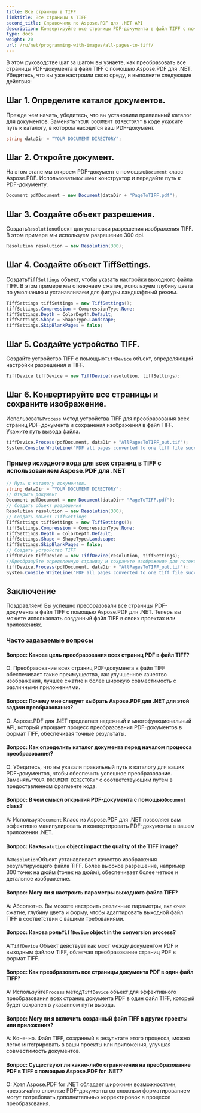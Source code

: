 ```yaml
---
title: Все страницы в TIFF
linktitle: Все страницы в TIFF
second_title: Справочник по Aspose.PDF для .NET API
description: Конвертируйте все страницы PDF-документа в файл TIFF с помощью Aspose.PDF для .NET.
type: docs
weight: 20
url: /ru/net/programming-with-images/all-pages-to-tiff/
---
```

В этом руководстве шаг за шагом вы узнаете, как преобразовать все страницы PDF-документа в файл TIFF с помощью Aspose.PDF для .NET. Убедитесь, что вы уже настроили свою среду, и выполните следующие действия:

## Шаг 1. Определите каталог документов.

 Прежде чем начать, убедитесь, что вы установили правильный каталог для документов. Заменять`"YOUR DOCUMENT DIRECTORY"` в коде укажите путь к каталогу, в котором находится ваш PDF-документ.

```csharp
string dataDir = "YOUR DOCUMENT DIRECTORY";
```

## Шаг 2. Откройте документ.

На этом этапе мы откроем PDF-документ с помощью`Document` класс Aspose.PDF. Использовать`Document` конструктор и передайте путь к PDF-документу.

```csharp
Document pdfDocument = new Document(dataDir + "PageToTIFF.pdf");
```

## Шаг 3. Создайте объект разрешения.

 Создать`Resolution`объект для установки разрешения изображения TIFF. В этом примере мы используем разрешение 300 dpi.

```csharp
Resolution resolution = new Resolution(300);
```

## Шаг 4. Создайте объект TiffSettings.

 Создать`TiffSettings` объект, чтобы указать настройки выходного файла TIFF. В этом примере мы отключаем сжатие, используем глубину цвета по умолчанию и устанавливаем для фигуры ландшафтный режим.

```csharp
TiffSettings tiffSettings = new TiffSettings();
tiffSettings.Compression = CompressionType.None;
tiffSettings.Depth = ColorDepth.Default;
tiffSettings.Shape = ShapeType.Landscape;
tiffSettings.SkipBlankPages = false;
```

## Шаг 5. Создайте устройство TIFF.

 Создайте устройство TIFF с помощью`TiffDevice` объект, определяющий настройки разрешения и TIFF.

```csharp
TiffDevice tiffDevice = new TiffDevice(resolution, tiffSettings);
```

## Шаг 6. Конвертируйте все страницы и сохраните изображение.

 Использовать`Process` метод устройства TIFF для преобразования всех страниц PDF-документа и сохранения изображения в файл TIFF. Укажите путь вывода файла.

```csharp
tiffDevice.Process(pdfDocument, dataDir + "AllPagesToTIFF_out.tif");
System.Console.WriteLine("PDF all pages converted to one tiff file successfully!");
```

### Пример исходного кода для всех страниц в TIFF с использованием Aspose.PDF для .NET 
```csharp
// Путь к каталогу документов.
string dataDir = "YOUR DOCUMENT DIRECTORY";
// Открыть документ
Document pdfDocument = new Document(dataDir+ "PageToTIFF.pdf");
// Создать объект разрешения
Resolution resolution = new Resolution(300);
// Создать объект TiffSettings
TiffSettings tiffSettings = new TiffSettings();
tiffSettings.Compression = CompressionType.None;
tiffSettings.Depth = ColorDepth.Default;
tiffSettings.Shape = ShapeType.Landscape;
tiffSettings.SkipBlankPages = false;
// Создать устройство TIFF
TiffDevice tiffDevice = new TiffDevice(resolution, tiffSettings);
//Преобразуйте определенную страницу и сохраните изображение для потоковой передачи.
tiffDevice.Process(pdfDocument, dataDir + "AllPagesToTIFF_out.tif");
System.Console.WriteLine("PDF all pages converted to one tiff file successfully!");
```

## Заключение

Поздравляем! Вы успешно преобразовали все страницы PDF-документа в файл TIFF с помощью Aspose.PDF для .NET. Теперь вы можете использовать созданный файл TIFF в своих проектах или приложениях.

### Часто задаваемые вопросы

#### Вопрос: Какова цель преобразования всех страниц PDF в файл TIFF?

О: Преобразование всех страниц PDF-документа в файл TIFF обеспечивает такие преимущества, как улучшенное качество изображения, лучшее сжатие и более широкую совместимость с различными приложениями.

#### Вопрос: Почему мне следует выбрать Aspose.PDF для .NET для этой задачи преобразования?

О: Aspose.PDF для .NET предлагает надежный и многофункциональный API, который упрощает процесс преобразования PDF-документов в формат TIFF, обеспечивая точные результаты.

#### Вопрос: Как определить каталог документа перед началом процесса преобразования?

 О: Убедитесь, что вы указали правильный путь к каталогу для ваших PDF-документов, чтобы обеспечить успешное преобразование. Заменять`"YOUR DOCUMENT DIRECTORY"` с соответствующим путем в предоставленном фрагменте кода.

####  Вопрос: В чем смысл открытия PDF-документа с помощью`Document` class?

 А: Используя`Document` Класс из Aspose.PDF для .NET позволяет вам эффективно манипулировать и конвертировать PDF-документы в вашем приложении .NET.

####  Вопрос: Как`Resolution` object impact the quality of the TIFF image?

 А:`Resolution`Объект устанавливает качество изображения результирующего файла TIFF. Более высокое разрешение, например 300 точек на дюйм (точек на дюйм), обеспечивает более четкое и детальное изображение.

#### Вопрос: Могу ли я настроить параметры выходного файла TIFF?

А: Абсолютно. Вы можете настроить различные параметры, включая сжатие, глубину цвета и форму, чтобы адаптировать выходной файл TIFF в соответствии с вашими требованиями.

####  Вопрос: Какова роль`TiffDevice` object in the conversion process?

 А:`TiffDevice` Объект действует как мост между документом PDF и выходным файлом TIFF, облегчая преобразование страниц PDF в формат TIFF.

#### Вопрос: Как преобразовать все страницы документа PDF в один файл TIFF?

 А: Используйте`Process` метод`TiffDevice` объект для эффективного преобразования всех страниц документа PDF в один файл TIFF, который будет сохранен в указанном пути вывода.

#### Вопрос: Могу ли я включить созданный файл TIFF в другие проекты или приложения?

А: Конечно. Файл TIFF, созданный в результате этого процесса, можно легко интегрировать в ваши проекты или приложения, улучшая совместимость документов.

#### Вопрос: Существуют ли какие-либо ограничения на преобразование PDF в TIFF с помощью Aspose.PDF for .NET?

О: Хотя Aspose.PDF for .NET обладает широкими возможностями, чрезвычайно сложные PDF-документы со сложным форматированием могут потребовать дополнительных корректировок в процессе преобразования.